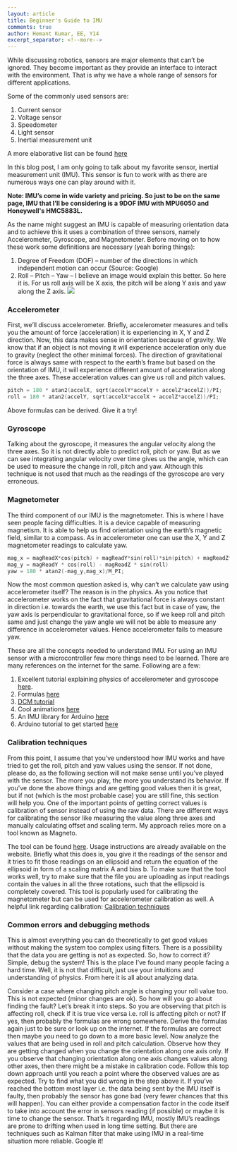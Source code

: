 ```yaml
---
layout: article
title: Beginner's Guide to IMU
comments: true
author: Hemant Kumar, EE, Y14
excerpt_separator: <!--more-->
---
```



While discussing robotics, sensors are major elements that can’t be ignored. They become important as they provide an interface to interact with the environment. That is why we have a whole range of sensors for different applications.<!--more-->

Some of the commonly used sensors are:
1.	Current sensor
2.	Voltage sensor
3.	Speedometer
4.	Light sensor
5.	Inertial measurement unit

A more elaborative list can be found [here](https://en.wikipedia.org/wiki/List_of_sensors )

In this blog post, I am only going to talk about my favorite sensor, inertial measurement unit (IMU). This sensor is fun to work with as there are numerous ways one can play around with it.

**Note: IMU’s come in wide variety and pricing. So just to be on the same page, IMU that I’ll be considering is a 9DOF IMU with MPU6050 and Honeywell's HMC5883L.**

As the name might suggest an IMU is capable of measuring orientation data and to achieve this it uses a combination of three sensors, namely Accelerometer, Gyroscope, and Magnetometer. Before moving on to how these work some definitions are necessary (yeah boring things):
1.	Degree of Freedom (DOF) – number of the directions in which independent motion can occur (Source: Google)
2.	Roll – Pitch – Yaw – I believe an image would explain this better. So here it is. For us roll axis will be X axis, the pitch will be along Y axis and yaw along the Z axis.
![](https://image.shutterstock.com/z/stock-vector-aviation-concept-axis-of-movement-in-three-dimensional-space-roll-yaw-and-pitch-191329868.jpg)

### Accelerometer
First, we’ll discuss accelerometer. Briefly, accelerometer measures and tells you the amount of force (acceleration) it is experiencing in X, Y and Z direction. Now, this data makes sense in orientation because of gravity. We know that if an object is not moving it will experience acceleration only due to gravity (neglect the other minimal forces). The direction of gravitational force is always same with respect to the earth’s frame but based on the orientation of IMU, it will experience different amount of acceleration along the three axes. These acceleration values can give us roll and pitch values.
```c
pitch = 180 * atan2(accelX, sqrt(accelY*accelY + accelZ*accelZ))/PI;
roll = 180 * atan2(accelY, sqrt(accelX*accelX + accelZ*accelZ))/PI;
```
Above formulas can be derived. Give it a try!
### Gyroscope
Talking about the gyroscope, it measures the angular velocity along the three axes. So it is not directly able to predict roll, pitch or yaw. But as we can see integrating angular velocity over time gives us the angle, which can be used to measure the change in roll, pitch and yaw. Although this technique is not used that much as the readings of the gyroscope are very erroneous.
### Magnetometer
The third component of our IMU is the magnetometer. This is where I have seen people facing difficulties. It is a device capable of measuring magnetism. It is able to help us find orientation using the earth’s magnetic field, similar to a compass. As in accelerometer one can use the X, Y and Z magnetometer readings to calculate yaw.
```c
mag_x = magReadX*cos(pitch) + magReadY*sin(roll)*sin(pitch) + magReadZ*cos(roll)*sin(pitch)
mag_y = magReadY * cos(roll) - magReadZ * sin(roll)
yaw = 180 * atan2(-mag_y,mag_x)/M_PI;
```
Now the most common question asked is, why can’t we calculate yaw using accelerometer itself? The reason is in the physics. As you notice that accelerometer works on the fact that gravitational force is always constant in direction i.e. towards the earth, we use this fact but in case of yaw, the yaw axis is perpendicular to gravitational force, so if we keep roll and pitch same and just change the yaw angle we will not be able to measure any difference in accelerometer values. Hence accelerometer fails to measure yaw.

These are all the concepts needed to understand IMU. For using an IMU sensor with a microcontroller few more things need to be learned. There are many references on the internet for the same. Following are a few:
1. Excellent tutorial explaining physics of accelerometer and gyroscope [here](http://www.starlino.com/imu_guide.html).
2. Formulas [here](https://engineering.stackexchange.com/questions/3348/calculating-pitch-yaw-and-roll-from-mag-acc-and-gyro-data)
3. [DCM tutorial](http://www.starlino.com/dcm_tutorial.html)
4. Cool animations [here][1]
5. An IMU library for Arduino [here](https://github.com/sparkfun/9DOF_Razor_IMU)
6. Arduino tutorial to get started [here](https://diyhacking.com/arduino-mpu-6050-imu-sensor-tutorial/)

[1]: https://en.wikipedia.org/wiki/Flight_dynamics_(fixed-wing_aircraft)

### Calibration techniques
From this point, I assume that you’ve understood how IMU works and have tried to get the roll, pitch and yaw values using the sensor. If not done, please do, as  the following section will not make sense until you’ve played with the sensor. The more you play, the more you understand its behavior. If you've done the above things and are getting good values then it is great, but if not (which is the most probable case) you are still fine, this section will help you. One of the important points of getting correct values is calibration of sensor instead of using the raw data. There are different ways for calibrating the sensor like measuring the value along three axes and manually calculating offset and scaling term. My approach relies more on a tool known as Magneto.

The tool can be found [here](http://sailboatinstruments.blogspot.in/2011/09/improved-magnetometer-calibration-part.html). Usage instructions are already available on the website. Briefly what this does is, you give it the readings of the sensor and it tries to fit those readings on an ellipsoid and return the equation of the ellipsoid in form of a scaling matrix A and bias b. To make sure that the tool works well, try to make sure that the file you are uploading as input readings contain the values in all the three rotations, such that the ellipsoid is completely covered. This tool is popularly used for calibrating the magnetometer but can be used for accelerometer calibration as well.
A helpful link regarding calibration: [Calibration techniques](https://chionophilous.wordpress.com/2011/08/26/accelerometer-calibration-ii-simple-methods/)

### Common errors and debugging methods
This is almost everything you can do theoretically to get good values without making the system too complex using filters. There is a possibility that the data you are getting is not as expected. So, how to correct it? Simple, debug the system! This is the place I’ve found many people facing a hard time. Well, it is not that difficult, just use your intuitions and understanding of physics. From here it is all about analyzing data.

Consider a case where changing pitch angle is changing your roll value too. This is not expected (minor changes are ok). So how will you go about finding the fault? Let’s break it into steps. So you are observing that pitch is affecting roll, check if it is true vice versa i.e. roll is affecting pitch or not? If yes, then probably the formulas are wrong somewhere. Derive the formulas again just to be sure or look up on the internet. If the formulas are correct then maybe you need to go down to a more basic level. Now analyze the values that are being used in roll and pitch calculation. Observe how they are getting changed when you change the orientation along one axis only. If you observe that changing orientation along one axis changes values along other axes, then there might be a mistake in calibration code. Follow this top down approach until you reach a point where the observed values are as expected. Try to find what you did wrong in the step above it. If you’ve reached the bottom most layer i.e. the data being sent by the IMU itself is faulty, then probably the sensor has gone bad (very fewer chances that this will happen). You can either provide a compensation factor in the code itself to take into account the error in sensors reading (if possible) or maybe it is time to change the sensor. That’s it regarding IMU, mostly IMU’s readings are prone to drifting when used in long time setting. But there are techniques such as Kalman filter that make using IMU in a real-time situation more reliable. Google it!
